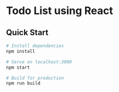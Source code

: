 # Todo List using React

## Quick Start

```bash
# Install dependencies
npm install

# Serve on localhost:3000
npm start

# Build for production
npm run build
```
